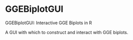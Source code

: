 # GGEBiplotGUI
GGEBiplotGUI: Interactive GGE Biplots in R

A GUI with which to construct and interact with GGE biplots.
